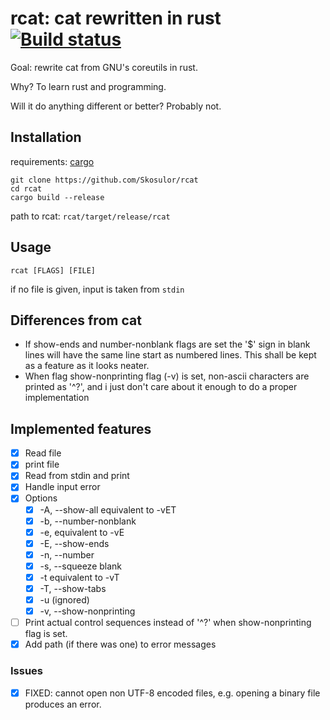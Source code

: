 # rcat: cat rewritten in rust [![Build status](https://travis-ci.org/Skosulor/rcat.svg)](https://travis-ci.org/skosulor/rcat)

Goal: rewrite cat from GNU's coreutils in rust.

Why? To learn rust and programming.

Will it do anything different or better? Probably not.

## Installation

requirements: [cargo](https://doc.rust-lang.org/cargo/getting-started/installation.html "cargo")


```
git clone https://github.com/Skosulor/rcat
cd rcat
cargo build --release
```

path to rcat: `rcat/target/release/rcat`

## Usage

`rcat [FLAGS] [FILE]`

if no file is given, input is taken from `stdin` 


## Differences from cat

* If show-ends and number-nonblank flags are set the '$' sign in blank lines will
have the same line start as numbered lines. This shall be kept as a feature as
it looks neater.
* When flag show-nonprinting flag (-v) is set, non-ascii characters are printed
  as '^?', and i just don't care about it enough to do a proper implementation


## Implemented features

* [X] Read file 
* [X] print file 
* [X] Read from stdin and print
* [X] Handle input error
* [X] Options
  * [X] -A, --show-all equivalent to -vET
  * [X] -b, --number-nonblank
  * [X] -e, equivalent to -vE
  * [X] -E, --show-ends
  * [X] -n, --number
  * [X] -s, --squeeze blank
  * [X] -t  equivalent to -vT
  * [X] -T, --show-tabs
  * [X] -u (ignored)
  * [X] -v, --show-nonprinting
* [ ] Print actual control sequences instead of '^?' when show-nonprinting flag is set. 
* [X] Add path (if there was one) to error messages

### Issues

* [X] FIXED:  cannot open non UTF-8 encoded files, e.g. opening a binary file produces an error.
